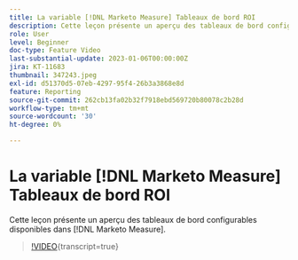 ```yaml
---
title: La variable [!DNL Marketo Measure] Tableaux de bord ROI
description: Cette leçon présente un aperçu des tableaux de bord configurables disponibles dans [!DNL Marketo Measure].
role: User
level: Beginner
doc-type: Feature Video
last-substantial-update: 2023-01-06T00:00:00Z
jira: KT-11683
thumbnail: 347243.jpeg
exl-id: d51370d5-07eb-4297-95f4-26b3a3868e8d
feature: Reporting
source-git-commit: 262cb13fa02b32f7918ebd569720b80078c2b28d
workflow-type: tm+mt
source-wordcount: '30'
ht-degree: 0%

---
```


# La variable [!DNL Marketo Measure] Tableaux de bord ROI

Cette leçon présente un aperçu des tableaux de bord configurables disponibles dans [!DNL Marketo Measure].

>[!VIDEO](https://video.tv.adobe.com/v/347243/?learn=on){transcript=true}

